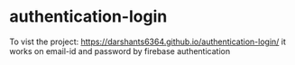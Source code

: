 # authentication-login
To vist the project:  https://darshants6364.github.io/authentication-login/
it works on email-id and password by firebase authentication
